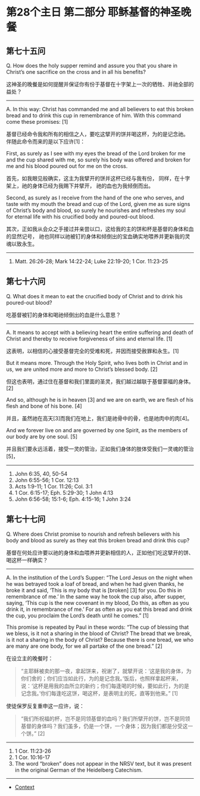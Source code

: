 # 第28个主日 第二部分 耶稣基督的神圣晚餐

## 第七十五问

Q. How does the holy supper remind and assure you
that you share in Christ’s one sacrifice on the cross
and in all his benefits?

这神圣的晚餐是如何提醒并保证你有份于基督在十字架上一次的牺牲、并祂全部的益处？

---

A. In this way:
Christ has commanded me and all believers
to eat this broken bread and to drink this cup
in remembrance of him.
With this command come these promises: [1]

基督已经命令我和所有的相信之人，要吃这擘开的饼并喝这杯，为的是记念祂。
伴随此命令而来的是以下应许[1]：

First,
as surely as I see with my eyes
the bread of the Lord broken for me
and the cup shared with me,
so surely
his body was offered and broken for me
and his blood poured out for me
on the cross.

首先，如我眼见般确实，这主为我擘开的饼并这杯已经与我有份，
同样，在十字架上，祂的身体已经为我赐下并擘开，
祂的血也为我倾倒而出。

Second,
as surely as
I receive from the hand of the one who serves,
and taste with my mouth
the bread and cup of the Lord,
given me as sure signs of Christ’s body and blood,
so surely
he nourishes and refreshes my soul for eternal life
with his crucified body and poured-out blood.

其次，正如我从会众之手接过并亲尝以口，这给我的主的饼和杯是基督的身体和血的显然记号，
祂也同样以祂被钉的身体和倾倒出的宝血确实地喂养并更新我的灵魂以致永生。

---

1. Matt. 26:26-28; Mark 14:22-24; Luke 22:19-20; 1 Cor. 11:23-25

## 第七十六问

Q. What does it mean
to eat the crucified body of Christ
and to drink his poured-out blood?

吃基督被钉的身体和喝祂倾倒出的血是什么意思？

---

A. It means
to accept with a believing heart
the entire suffering and death of Christ
and thereby
to receive forgiveness of sins and eternal life. [1]

这表明，以相信的心接受基督完全的受难和死，并因而接受赦罪和永生。[1]

But it means more.
Through the Holy Spirit, who lives both in Christ and in us,
we are united more and more to Christ’s blessed body. [2]

但这也表明，通过住在基督和我们里面的圣灵，我们越过越联于基督蒙福的身体。[2]

And so, although he is in heaven [3] and we are on earth,
we are flesh of his flesh and bone of his bone. [4]

并且，虽然祂在高天[3]而我们在地上，我们是祂骨中的骨，也是祂肉中的肉[4]。

And we forever live on and are governed by one Spirit,
as the members of our body are by one soul. [5]

并且我们要永远活着，接受一灵的管治，正如我们身体的肢体受我们一灵魂的管治[5]，

---

1. John 6:35, 40, 50-54
2. John 6:55-56; 1 Cor. 12:13
3. Acts 1:9-11; 1 Cor. 11:26; Col. 3:1
4. 1 Cor. 6:15-17; Eph. 5:29-30; 1 John 4:13
5. John 6:56-58; 15:1-6; Eph. 4:15-16; 1 John 3:24

## 第七十七问

Q. Where does Christ promise
to nourish and refresh believers
with his body and blood
as surely as
they eat this broken bread
and drink this cup?

基督在何处应许要以祂的身体和血喂养并更新相信的人，正如他们吃这擘开的饼、喝这杯一样确实？

---

A. In the institution of the Lord’s Supper:
“The Lord Jesus on the night when he was betrayed
took a loaf of bread, and when he had given thanks,
he broke it and said,
‘This is my body that is [broken] [3] for you.
Do this in remembrance of me.’
In the same way he took the cup also, after supper, saying,
‘This cup is the new covenant in my blood,
Do this, as often as you drink it,
in remembrance of me.’
For as often as you eat this bread and drink the cup,
you proclaim the Lord’s death
until he comes.” [1]

This promise is repeated by Paul in these words:
“The cup of blessing that we bless,
is it not a sharing in the blood of Christ?
The bread that we break,
is it not a sharing in the body of Christ?
Because there is one bread, we who are many are one body,
for we all partake of the one bread.” [2]

在设立主的晚餐时：

> “主耶稣被卖的那一夜，拿起饼来，祝谢了，就擘开说：‘这是我的身体，为你们舍的；你们应当如此行，为的是记念我。’饭后，也照样拿起杯来，说：‘这杯是用我的血所立的新约；你们每逢喝的时候，要如此行，为的是记念我。’你们每逢吃这饼，喝这杯，是表明主的死，直等到他来。” [1]

使徒保罗反复重申这一应许，说：

> “我们所祝福的杯，岂不是同领基督的血吗？我们所擘开的饼，岂不是同领基督的身体吗？我们虽多，仍是一个饼，一个身体；因为我们都是分受这一个饼。” [2]
---

1. 1 Cor. 11:23-26
2. 1 Cor. 10:16-17
3. The word “broken” does not appear in the NRSV text, but it was present in the original German of the Heidelberg Catechism.

----

* [Context](./welcome)